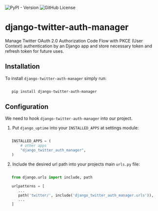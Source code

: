 ![PyPI - Version](https://img.shields.io/pypi/v/django-twitter-auth-manager?color=blue)
![GitHub License](https://img.shields.io/github/license/codesyntax/django-twitter-auth-manager%20)

# django-twitter-auth-manager
Manage Twitter OAuth 2.0 Authorization Code Flow with PKCE (User Context) authentication by an Django app and store necessary token and refresh token for future uses.

Installation
------------

To install ``django-twitter-auth-manager`` simply run:

```bash

   pip install django-twitter-auth-manager
```

Configuration
-------------

We need to hook ``django-twitter-auth-manager`` into our project.

1. Put ``django_uptime`` into your ``INSTALLED_APPS`` at settings module:

```python

   INSTALLED_APPS = (
       # other apps
       "django_twitter_auth_manager",
   )
```

2. Include the desired url path into your projects main ``urls.py`` file:

```python

   from django.urls import include, path

   urlpatterns = [
      ...
      path('twitter/', include('django_twitter_auth_manager.urls')),
      ...
   ]
```
